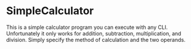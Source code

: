 # SimpleCalculator

This is a simple calculator program you can execute with any CLI. Unfortunately it only works for addition, subtraction, multiplication, and division. Simply specify the method of calculation and the two operands.
